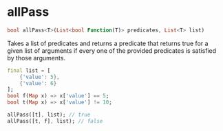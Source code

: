 # allPass

```dart
bool allPass<T>(List<bool Function(T)> predicates, List<T> list)
```

Takes a list of predicates and returns a predicate that returns true for a given list of arguments if every one of the provided predicates is satisfied by those arguments.

```dart
final list = [
    {'value': 5},
    {'value': 6}
];
bool f(Map x) => x['value'] == 5;
bool t(Map x) => x['value'] != 10;

allPass([t], list); // true
allPass([t, f], list); // false
```
